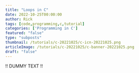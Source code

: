```yaml
---
title: "Loops in C"
date: 2022-10-25T00:00:00
author: Rick
tags: [code,programming,c,tutorial]
categories: ['Programming in C']
featured: "false"
type: "subposts"
thumbnail: /tutorials/c-20221025/c-icn-20221025.png
articleImage: /tutorials/c-20221025/c-banner-20221025.png
draft: "false"
---
```


!! DUMMY TEXT !!

